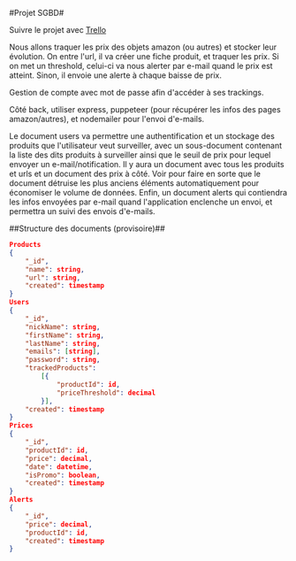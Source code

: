 #Projet SGBD#

Suivre le projet avec [Trello](https://trello.com/invite/b/pqxv6eIj/3843ead3be6efb135dd93262ab91d076/projet-sgbd)

Nous allons traquer les prix des objets amazon (ou autres) et stocker leur évolution. On entre l'url, il va créer une fiche produit, et traquer les prix. Si on met un threshold, celui-ci va nous alerter par e-mail quand le prix est atteint. Sinon, il envoie une alerte à chaque baisse de prix.

Gestion de compte avec mot de passe afin d'accéder à ses trackings.

Côté back, utiliser express, puppeteer (pour récupérer les infos des pages amazon/autres), et nodemailer pour l'envoi d'e-mails.

Le document users va permettre une authentification et un stockage des produits que l'utilisateur veut surveiller, avec un sous-document contenant la liste des dits produits à surveiller ainsi que le seuil de prix pour lequel envoyer un e-mail/notification. Il y aura un document avec tous les produits et urls et un document des prix à côté. Voir pour faire en sorte que le document détruise les plus anciens éléments automatiquement pour économiser le volume de données. Enfin, un document alerts qui contiendra les infos envoyées par e-mail quand l'application enclenche un envoi, et permettra un suivi des envois d'e-mails.

##Structure des documents (provisoire)##

```json
Products
{
	"_id",
	"name": string,
	"url": string,
	"created": timestamp
}
Users
{
	"_id",
	"nickName": string,
	"firstName": string,
	"lastName": string,
	"emails": [string],
	"password": string,
	"trackedProducts":
		[{
			"productId": id,
			"priceThreshold": decimal	
		}],
	"created": timestamp
}
Prices
{
	"_id",
	"productId": id,
	"price": decimal,
	"date": datetime,
	"isPromo": boolean,
	"created": timestamp
}
Alerts
{
	"_id",
	"price": decimal,
	"productId": id,
	"created": timestamp
}
```